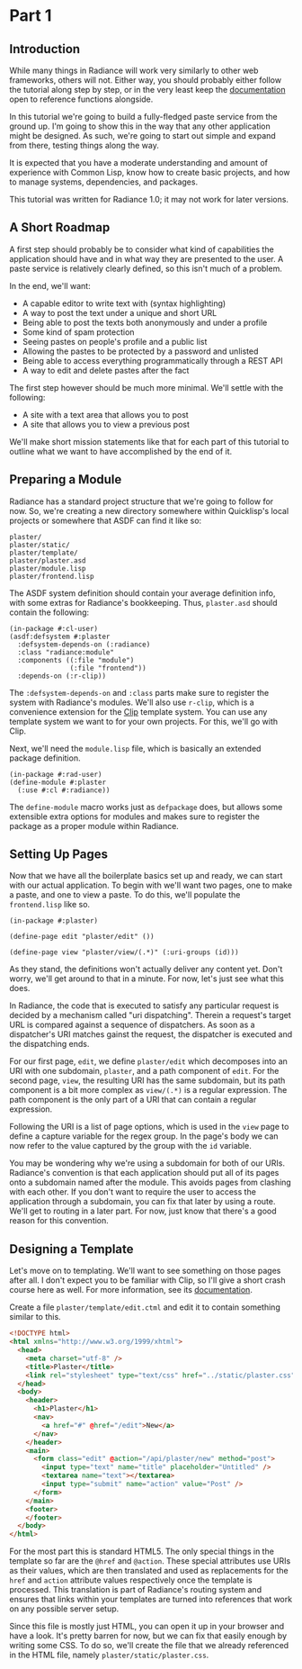 # Part 1 
## Introduction
While many things in Radiance will work very similarly to other web frameworks, others will not. Either way, you should probably either follow the tutorial along step by step, or in the very least keep the [documentation](https://shirakumo.github.io/radiance) open to reference functions alongside.

In this tutorial we're going to build a fully-fledged paste service from the ground up. I'm going to show this in the way that any other application might be designed. As such, we're going to start out simple and expand from there, testing things along the way.

It is expected that you have a moderate understanding and amount of experience with Common Lisp, know how to create basic projects, and how to manage systems, dependencies, and packages.

This tutorial was written for Radiance 1.0; it may not work for later versions.

## A Short Roadmap
A first step should probably be to consider what kind of capabilities the application should have and in what way they are presented to the user. A paste service is relatively clearly defined, so this isn't much of a problem.

In the end, we'll want:

* A capable editor to write text with (syntax highlighting)
* A way to post the text under a unique and short URL
* Being able to post the texts both anonymously and under a profile
* Some kind of spam protection
* Seeing pastes on people's profile and a public list
* Allowing the pastes to be protected by a password and unlisted
* Being able to access everything programmatically through a REST API
* A way to edit and delete pastes after the fact

The first step however should be much more minimal. We'll settle with the following:

* A site with a text area that allows you to post
* A site that allows you to view a previous post

We'll make short mission statements like that for each part of this tutorial to outline what we want to have accomplished by the end of it.

## Preparing a Module
Radiance has a standard project structure that we're going to follow for now. So, we're creating a new directory somewhere within Quicklisp's local projects or somewhere that ASDF can find it like so:

```
plaster/
plaster/static/
plaster/template/
plaster/plaster.asd
plaster/module.lisp
plaster/frontend.lisp
```

The ASDF system definition should contain your average definition info, with some extras for Radiance's bookkeeping. Thus, `plaster.asd` should contain the following:

```common-lisp
(in-package #:cl-user)
(asdf:defsystem #:plaster
  :defsystem-depends-on (:radiance)
  :class "radiance:module"
  :components ((:file "module")
               (:file "frontend"))
  :depends-on (:r-clip))
```

The `:defsystem-depends-on` and `:class` parts make sure to register the system with Radiance's modules. We'll also use `r-clip`, which is a convenience extension for the [Clip](https://shinmera.github.io/clip) template system. You can use any template system we want to for your own projects. For this, we'll go with Clip.

Next, we'll need the `module.lisp` file, which is basically an extended package definition.

```common-lisp
(in-package #:rad-user)
(define-module #:plaster
  (:use #:cl #:radiance))
```

The `define-module` macro works just as `defpackage` does, but allows some extensible extra options for modules and makes sure to register the package as a proper module within Radiance.

## Setting Up Pages
Now that we have all the boilerplate basics set up and ready, we can start with our actual application. To begin with we'll want two pages, one to make a paste, and one to view a paste. To do this, we'll populate the `frontend.lisp` like so.

```common-lisp
(in-package #:plaster)

(define-page edit "plaster/edit" ())

(define-page view "plaster/view/(.*)" (:uri-groups (id)))
```

As they stand, the definitions won't actually deliver any content yet. Don't worry, we'll get around to that in a minute. For now, let's just see what this does.

In Radiance, the code that is executed to satisfy any particular request is decided by a mechanism called "uri dispatching". Therein a request's target URL is compared against a sequence of dispatchers. As soon as a dispatcher's URI matches gainst the request, the dispatcher is executed and the dispatching ends.

For our first page, `edit`, we define `plaster/edit` which decomposes into an URI with one subdomain, `plaster`, and a path component of `edit`. For the second page, `view`, the resulting URI has the same subdomain, but its path component is a bit more complex as `view/(.*)` is a regular expression. The path component is the only part of a URI that can contain a regular expression.

Following the URI is a list of page options, which is used in the `view` page to define a capture variable for the regex group. In the page's body we can now refer to the value captured by the group with the `id` variable.

You may be wondering why we're using a subdomain for both of our URIs. Radiance's convention is that each application should put all of its pages onto a subdomain named after the module. This avoids pages from clashing with each other. If you don't want to require the user to access the application through a subdomain, you can fix that later by using a route. We'll get to routing in a later part. For now, just know that there's a good reason for this convention.

## Designing a Template
Let's move on to templating. We'll want to see something on those pages after all. I don't expect you to be familiar with Clip, so I'll give a short crash course here as well. For more information, see its [documentation](https://shinmera.github.io/clip).

Create a file `plaster/template/edit.ctml` and edit it to contain something similar to this.

```html
<!DOCTYPE html>
<html xmlns="http://www.w3.org/1999/xhtml">
  <head>
    <meta charset="utf-8" />
    <title>Plaster</title>
    <link rel="stylesheet" type="text/css" href="../static/plaster.css" @href="/static/plaster/plaster.css" />
  </head>
  <body>
    <header>
      <h1>Plaster</h1>
      <nav>
        <a href="#" @href="/edit">New</a>
      </nav>
    </header>
    <main>
      <form class="edit" @action="/api/plaster/new" method="post">
        <input type="text" name="title" placeholder="Untitled" />
        <textarea name="text"></textarea>
        <input type="submit" name="action" value="Post" />
      </form>
    </main>
    <footer>
    </footer>
  </body>
</html>
```

For the most part this is standard HTML5. The only special things in the template so far are the `@href` and `@action`. These special attributes use URIs as their values, which are then translated and used as replacements for the `href` and `action` attribute values respectively once the template is processed. This translation is part of Radiance's routing system and ensures that links within your templates are turned into references that work on any possible server setup.

Since this file is mostly just HTML, you can open it up in your browser and have a look. It's pretty barren for now, but we can fix that easily enough by writing some CSS. To do so, we'll create the file that we already referenced in the HTML file, namely `plaster/static/plaster.css`.

```CSS

```

